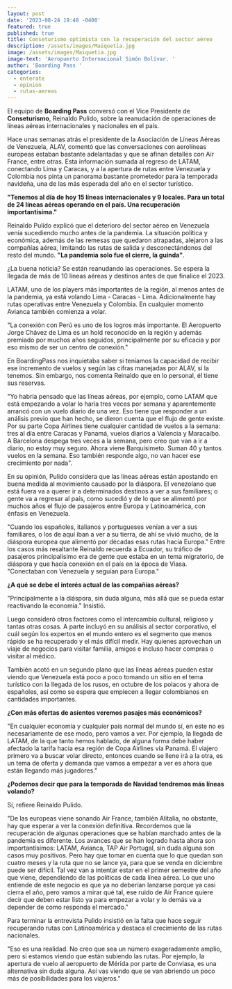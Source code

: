 ```yaml
---
layout: post
date: '2023-08-24 19:48 -0400'
featured: true
published: true
title: Conseturismo optimista con la recuperación del sector aéreo
description: /assets/images/Maiquetia.jpg
image: /assets/images/Maiquetia.jpg
image-text: 'Aeropuerto Internacional Simón Bolívar. '
author: 'Boarding Pass '
categories:
  - enterate
  - opinion
  - rutas-aereas
---
```


El equipo de **Boarding Pass** conversó con el Vice Presidente de **Conseturismo**, Reinaldo Pulido, sobre la reanudación de operaciones de líneas aéreas internacionales y nacionales en el país.

Hace unas semanas atrás el presidente de la Asociación de Líneas Aéreas de Venezuela, ALAV, comentó que las conversaciones con aerolíneas europeas estaban bastante adelantadas y que se afinan detalles con Air France, entre otras. Esta información sumada al regreso de LATAM, conectando Lima y Caracas, y a la apertura de rutas entre Venezuela y Colombia nos pinta un panorama bastante prometedor para la temporada navideña, una de las más esperada del año en el sector turístico.

**"Tenemos al día de hoy 15 líneas internacionales y 9 locales. Para un total de 24 líneas aéreas operando en el país. Una recuperación importantísima."** 

Reinaldo Pulido explicó que el deterioro del sector aéreo en Venezuela venía sucediendo mucho antes de la pandemia. La situación política y económica, además de las remesas que quedaron atrapadas, alejaron a las compañías aérea, limitando las rutas de salida y desconectándonos del resto del mundo.
**"La pandemia solo fue el cierre, la guinda"**. 

¿La buena noticia?
Se están reanudando las operaciones. Se espera la llegada de más de 10 líneas aéreas y destinos antes de que finalice el 2023.

LATAM, uno de los players más importantes de la región, al menos antes de la pandemia, ya está volando Lima - Caracas - Lima. Adicionalmente hay rutas operativas entre Venezuela y Colombia. En cualquier momento Avianca también comienza a volar.

"La conexión con Perú es uno de los logros más importante. 
El Aeropuerto Jorge Chávez de Lima es un hold reconocido en la región y además premiado por muchos años seguidos, principalmente por su eficacia y por eso mismo de ser un centro de conexión."

En BoardingPass nos inquietaba saber si teníamos la capacidad de recibir ese incremento de vuelos y según las cifras manejadas por ALAV, sí la tenemos. Sin embargo, nos comenta Reinaldo que en lo personal, él tiene sus reservas.

"Yo habría pensado que las líneas aéreas, por ejemplo, como LATAM que está empezando a volar lo haría tres veces por semana y aparentemente arrancó con un vuelo diario de una vez. Eso tiene que responder a un análisis previo que han hecho, se dieron cuenta que el flujo de gente existe. 
Por su parte Copa Airlines tiene cualquier cantidad de vuelos a la semana: tres al día entre Caracas y Panamá, vuelos diarios a Valencia y Maracaibo. A Barcelona despega tres veces a la semana, pero creo que van a ir a diario, no estoy muy seguro. Ahora viene Barquisimeto. Suman 40 y tantos vuelos en la semana. 
Eso también responde algo, no van hacer ese crecimiento por nada".

En su opinión, Pulido considera que las líneas aéreas están apostando en buena medida al movimiento causado por la diáspora. El venezolano que está fuera va a querer ir a determinados destinos a ver a sus familiares; o gente va a regresar al país, como sucedió y de lo que se alimentó por muchos años el flujo de pasajeros entre Europa y Latinoamérica, con énfasis en Venezuela. 

"Cuando los españoles, italianos y portugueses venían a ver a sus familiares, o los de aquí iban a ver a su tierra, de ahí se vivió mucho, de la diáspora europea que alimentó por décadas esas rutas hacia Europa." 
Entre los casos más resaltante Reinaldo recuerda a Ecuador, su tráfico de pasajeros principalísimo era de gente que estaba en un tema migratorio, de diáspora y que hacía conexión en el país en la época de Viasa. "Conectaban con Venezuela y seguían para Europa."

**¿A qué se debe el interés actual de las compañías aéreas?** 

"Principalmente a la diáspora, sin duda alguna, más allá que se pueda estar reactivando la economía." Insistió.

Luego consideró otros factores como el intercambio cultural, religioso y tantas otras cosas. A parte incluyó en su análisis al sector corporativo, el cuál según los expertos en el mundo entero es el segmento que menos rápido se ha recuperado y el más difícil medir. Hay quienes aprovechan un viaje de negocios para visitar familia, amigos e incluso hacer compras o visitar al médico.

También acotó en un segundo plano que las líneas aéreas pueden estar viendo que Venezuela está poco a poco tomando un sitio en el tema turístico con la llegada de los rusos, en octubre de los polacos y ahora de españoles, así como se espera que empiecen a llegar colombianos en cantidades importantes. 

**¿Con más ofertas de asientos veremos pasajes más económicos?** 

"En cualquier economía y cualquier país normal del mundo sí, en este no es necesariamente de ese modo, pero vamos a ver. 
Por ejemplo, la llegada de LATAM, de la que tanto hemos hablado, de alguna forma debe haber afectado la tarifa hacia esa región de Copa Airlines vía Panamá. El viajero primero va a buscar volar directo, entonces cuando se llene irá a la otra, es un tema de oferta y demanda que vamos a empezar a ver es ahora que están llegando más jugadores." 

**¿Podemos decir que para la temporada de Navidad tendremos más líneas volando?**

Sí, refiere Reinaldo Pulido.

"De las europeas viene sonando Air France, también Alitalia, no obstante, hay que esperar a ver la conexión definitiva. Recordemos que la recuperación de algunas operaciones que se habían marchado antes de la pandemia es diferente. Los avances que se han logrado hasta ahora son importantísimos: LATAM, Avianca, TAP Air Portugal, sin duda alguna son casos muy positivos. Pero hay que tomar en cuenta que lo que quedan son cuatro meses y la ruta que no se lance ya, para que se venda en diciembre puede ser difícil. 
Tal vez van a intentar estar en el primer semestre del año que viene, dependiendo de las políticas de cada línea aérea. Lo que uno entiende de este negocio es que ya no deberían lanzarse porque ya casi cierra el año, pero vamos a mirar qué tal, ese ruido de Air France quiere decir que deben estar listo ya para empezar a volar y lo demás va a depender de como responda el mercado."

Para terminar la entrevista Pulido insistió en la falta que hace seguir recuperando rutas con Latinoamérica y destaca el crecimiento de las rutas nacionales. 

"Eso es una realidad. No creo que sea un número exageradamente amplio, pero si estamos viendo que están subiendo las rutas. Por ejemplo, la apertura de vuelo al aeropuerto de Mérida por parte de Conviasa, es una alternativa sin duda alguna. Así vas viendo que se van abriendo un poco más de posibilidades para los viajeros."
